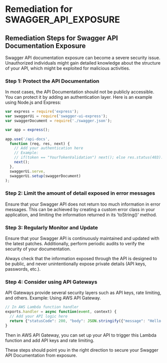 # Remediation for SWAGGER_API_EXPOSURE

## Remediation Steps for Swagger API Documentation Exposure
Swagger API documentation exposure can become a severe security issue. Unauthorized individuals might gain detailed knowledge about the structure of your API, which might be exploited for malicious activities.

### Step 1: Protect the API Documentation
In most cases, the API Documentation should not be publicly accessible. You can protect it by adding an authentication layer.
Here is an example using Node.js and Express:

```javascript
var express = require('express');
var swaggerUi = require('swagger-ui-express');
var swaggerDocument = require('./swagger.json');

var app = express();
 
app.use('/api-docs', 
  function (req, res, next) {
    // Add your authentication here
    // Example: 
    // if(token == "YourTokenValidation") next(); else res.status(403).send('Forbidden');
    next();
  },
  swaggerUi.serve, 
  swaggerUi.setup(swaggerDocument)
);
```

### Step 2: Limit the amount of detail exposed in error messages
Ensure that your Swagger API does not return too much information in error messages. This can be achieved by creating a custom error class in your application, and limiting the information returned in its 'toString()' method.

### Step 3: Regularly Monitor and Update
Ensure that your Swagger API is continuously maintained and updated with the latest patches. Additionally, perform periodic audits to verify the security of your documentation.

Always check that the information exposed through the API is designed to be public, and never unintentionally expose private details (API keys, passwords, etc.).

### Step 4: Consider using API Gateways

API Gateways provide several security layers such as API keys, rate limiting, and others. Example: Using AWS API Gateway.

```javascript
// In AWS Lambda function handler
exports.handler = async function(event, context) {
  // Add your API logic here
  return {"statusCode": 200, "body": JSON.stringify({"message": "Hello World"})};
}
```
Then in AWS API Gateway, you can set up your API to trigger this Lambda function and add API keys and rate limiting.

These steps should point you in the right direction to secure your Swagger API Documentation from exposure.